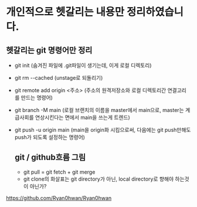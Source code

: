 # 개인적으로 헷갈리는 내용만 정리하였습니다.

## 헷갈리는 git 명령어만 정리
* git init (숨겨진 파일에 .git파일이 생기는데, 이게 로컬 디렉토리)
* git rm --cached <file> (unstage로 되돌리기)
* git remote add origin <주소>  (주소의 원격저장소와 로컬 디렉토리간 연결고리를 만드는 명령어)
* git branch -M main (로컬 브랜치의 이름을 master에서 main으로, master는 계급사회를 연상시킨다는 면에서 main을 쓰는게 트렌드)
* git push -u origin main (main을 origin화 시킴으로써, 다음에는 git push만해도 push가 되도록 설정하는 명령어)

  ## git / github흐름 그림
  * git pull = git fetch + git merge
  * git clone의 화살표는 git directory가 아닌, local directory로 향해야 하는것이 아닌가? 



https://github.com/Ryan0hwan/Ryan0hwan
